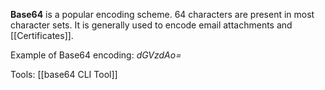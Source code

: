 **Base64** is a popular encoding scheme. 64 characters are present in most character sets. It is generally used to encode email attachments and [[Certificates]].

Example of Base64 encoding: *dGVzdAo=*

Tools: [[base64 CLI Tool]]
